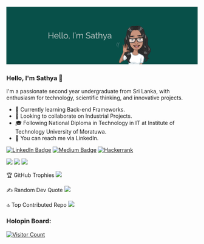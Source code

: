 [![Sathya's GitHub Banner](./assets/banner.png)](https://www.linkedin.com/in/sathyahemakanthi/)

### Hello, I'm Sathya 👋

I'm a passionate second year undergraduate from Sri Lanka, with enthusiasm for technology, scientific thinking, and innovative projects.

- 🌱 Currently learning Back-end Frameworks.
- 👯 Looking to collaborate on Industrial Projects.
- 🎓 Following National Diploma in Technology in IT at Institute of Technology University of Moratuwa.
- 💬 You can reach me via LinkedIn.

[![LinkedIn Badge](https://img.shields.io/badge/LinkedIn-0077B5?style=for-the-badge&logo=linkedin&logoColor=white)](https://www.linkedin.com/in/sathyahemakanthi/)
[![Medium Badge](https://img.shields.io/badge/Medium-12100E?style=for-the-badge&logo=medium&logoColor=white)](https://medium.com/@ksathyahemakanthi)
[![Hackerrank](https://img.shields.io/badge/-Hackerrank-2EC866?style=for-the-badge&logo=HackerRank&logoColor=white)](https://www.hackerrank.com/Sathya15)

 <div>
<img height="225" src="https://github-readme-stats.vercel.app/api?username=SathyaHemakanthi&show_icons=true&theme=nord&include_all_commits=true&count_private=true"/>
<img height="225" src="https://github-readme-stats.vercel.app/api/top-langs/?username=SathyaHemakanthi&theme=nord&hide=jupyter%20notebook,hack"/>
<img height="225" src="https://streak-stats.demolab.com?user=SathyaHemakanthi&theme=nord&mode=weekly&count_private=true"/>
 </div>

🏆 GitHub Trophies
![](https://github-profile-trophy.vercel.app/?username=SathyaHemakanthi&theme=radical&no-frame=false&no-bg=false&margin-w=4)

✍️ Random Dev Quote
![](https://quotes-github-readme.vercel.app/api?type=horizontal&theme=radical)

🔝 Top Contributed Repo
![](https://github-contributor-stats.vercel.app/api?username=SathyaHemakanthi&limit=5&theme=dark&combine_all_yearly_contributions=true)


<h3 align="left">Holopin Board:</h3>

[![Visitor Count](https://komarev.com/ghpvc/?username=SathyaHemakanthi&style=for-the-badge&color=blueviolet)]()
